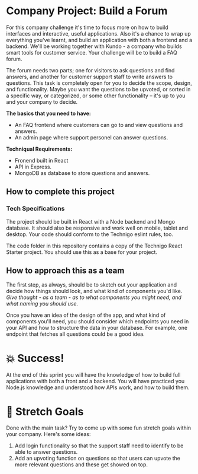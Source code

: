 # Company Project: Build a Forum

For this company challenge it's time to focus more on how to build interfaces and interactive, useful applications. Also it's a chance to wrap up everything you've learnt, and build an application with both a frontend and a backend. We'll be working together with Kundo - a company who builds smart tools for customer service. Your challenge will be to build a FAQ forum. 

The forum needs two parts; one for visitors to ask questions and find answers, and another for customer support staff to write answers to questions. This task is completely open for you to decide the scope, design, and functionality. Maybe you want the questions to be upvoted, or sorted in a specific way, or categorized, or some other functionality – it's up to you and your company to decide.

**The basics that you need to have:**

* An FAQ frontend where customers can go to and view questions and answers.
* An admin page where support personel can answer questions.

**Techniqual Requirements:** 

* Fronend built in React
* API in Express. 
* MongoDB as database to store questions and answers.

## How to complete this project

### Tech Specifications

The project should be built in React with a Node backend and Mongo database. It should also be responsive and work well on mobile, tablet and desktop. Your code should conform to the Technigo eslint rules, too.

The code folder in this repository contains a copy of the Technigo React Starter project. You should use this as a base for your project.

## How to approach this as a team

The first step, as always, should be to sketch out your application and decide how things should look, and what kind of components you'd like. *Give thought - as a team - as to what components you might need, and what naming you should use.*

Once you have an idea of the design of the app, and what kind of components you'll need, you should consider which endpoints you need in your API and how to structure the data in your database. For example, one endpoint that fetches all questions could be a good idea.

# :boom: Success!

At the end of this sprint you will have the knowledge of how to build full applications with both a front and a backend. You will have practiced you Node.js knowledge and understood how APIs work, and how to build them. 

# :runner: Stretch Goals

Done with the main task? Try to come up with some fun stretch goals within your company. Here's some ideas:

1. Add login functionality so that the support staff need to identify to be able to answer questions.
1. Add an upvoting function on questions so that users can upvote the more relevant questions and these get showed on top.
